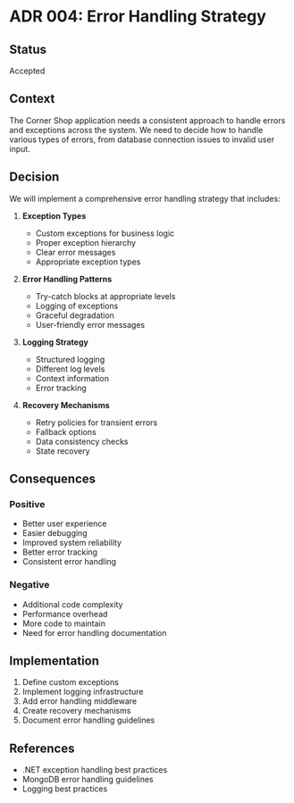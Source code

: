 # ADR 004: Error Handling Strategy

## Status
Accepted

## Context
The Corner Shop application needs a consistent approach to handle errors and exceptions across the system. We need to decide how to handle various types of errors, from database connection issues to invalid user input.

## Decision
We will implement a comprehensive error handling strategy that includes:

1. **Exception Types**
   - Custom exceptions for business logic
   - Proper exception hierarchy
   - Clear error messages
   - Appropriate exception types

2. **Error Handling Patterns**
   - Try-catch blocks at appropriate levels
   - Logging of exceptions
   - Graceful degradation
   - User-friendly error messages

3. **Logging Strategy**
   - Structured logging
   - Different log levels
   - Context information
   - Error tracking

4. **Recovery Mechanisms**
   - Retry policies for transient errors
   - Fallback options
   - Data consistency checks
   - State recovery

## Consequences
### Positive
- Better user experience
- Easier debugging
- Improved system reliability
- Better error tracking
- Consistent error handling

### Negative
- Additional code complexity
- Performance overhead
- More code to maintain
- Need for error handling documentation

## Implementation
1. Define custom exceptions
2. Implement logging infrastructure
3. Add error handling middleware
4. Create recovery mechanisms
5. Document error handling guidelines

## References
- .NET exception handling best practices
- MongoDB error handling guidelines
- Logging best practices 
